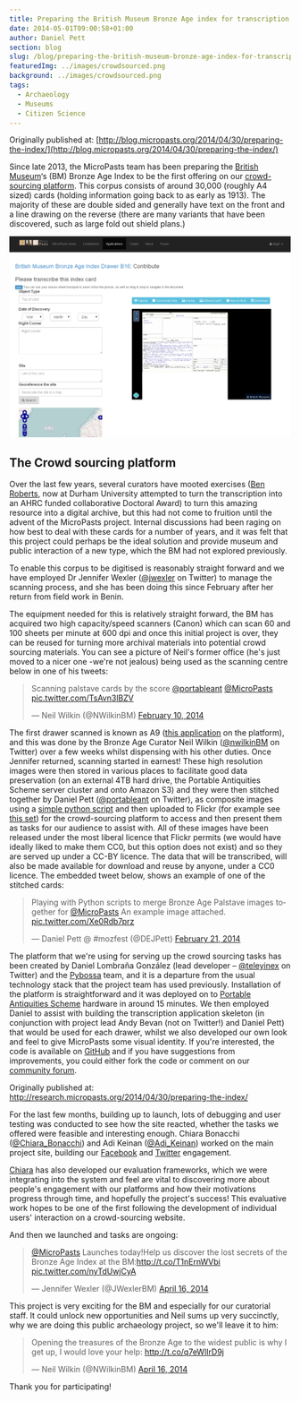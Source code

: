 ```yaml
---
title: Preparing the British Museum Bronze Age index for transcription
date: 2014-05-01T09:00:58+01:00
author: Daniel Pett
section: blog
slug: /blog/preparing-the-british-museum-bronze-age-index-for-transcription/
featuredImg: ../images/crowdsourced.png
background: ../images/crowdsourced.png
tags:
  - Archaeology
  - Museums
  - Citizen Science
---
```

Originally published at: [http://blog.micropasts.org/2014/04/30/preparing-the-index/](http://blog.micropasts.org/2014/04/30/preparing-the-index/)

Since late 2013, the MicroPasts team has been preparing the [British Museum](http://britishmuseum.org)&#8216;s (BM) Bronze Age Index to be the first offering on our [crowd-sourcing platform](http://crowdsourced.micropasts.org "The MicroPasts crowd sourcing platform"). This corpus consists of around 30,000 (roughly A4 sized) cards (holding information going back to as early as 1913).  The majority of these are double sided and generally have text on the front and a line drawing on the reverse (there are many variants that have been discovered, such as large fold out shield plans.)

![A screenshot of the crowdsourcing interface](../images/crowdsourced.png)

## The Crowd sourcing platform

Over the last few years, several curators have mooted exercises ([Ben Roberts](https://www.dur.ac.uk/archaeology/staff/?id=10573), now at Durham University attempted to turn the transcription into an AHRC funded collaborative Doctoral Award) to turn this amazing resource into a digital archive, but this had not come to fruition until the advent of the MicroPasts project. Internal discussions had been raging on how best to deal with these cards for a number of years, and it was felt that this project could perhaps be the ideal solution and provide museum and public interaction of a new type, which the BM had not explored previously.

To enable this corpus to be digitised is reasonably straight forward and we have employed Dr Jennifer Wexler ([@jwexler](https://twitter.com/JWexlerBM "jennifer on Twitter") on Twitter) to manage the scanning process, and she has been doing this since February after her return from field work in Benin.

The equipment needed for this is relatively straight forward, the BM has acquired two high capacity/speed scanners (Canon) which can scan 60 and 100 sheets per minute at 600 dpi and once this initial project is over, they can be reused for turning more archival materials into potential crowd sourcing materials. You can see a picture of Neil's former office (he's just moved to a nicer one -we're not jealous) being used as the scanning centre below in one of his tweets:

<blockquote class="twitter-tweet" data-lang="en"><p lang="en" dir="ltr">Scanning palstave cards by the score <a href="https://twitter.com/portableant?ref_src=twsrc%5Etfw">@portableant</a> <a href="https://twitter.com/MicroPasts?ref_src=twsrc%5Etfw">@MicroPasts</a> <a href="http://t.co/TsAvn3lBZV">pic.twitter.com/TsAvn3lBZV</a></p>&mdash; Neil Wilkin (@NWilkinBM) <a href="https://twitter.com/NWilkinBM/status/432912139213615104?ref_src=twsrc%5Etfw">February 10, 2014</a></blockquote>

The first drawer scanned is known as A9 ([this application](http://crowdsourced.micropasts.org/app/drawA9/ "Application A9") on the platform), and this was done by the Bronze Age Curator Neil Wilkin ([@nwilkinBM](https://twitter.com/NWilkinBM "neil on Twitter") on Twitter) over a few weeks whilst dispensing with his other duties. Once Jennifer returned, scanning started in earnest! These high resolution images were then stored in various places to facilitate good data preservation (on an external 4TB hard drive, the Portable Antiquities Scheme server cluster and onto Amazon S3) and they were then stitched together by Daniel Pett ([@portableant](http://twitter.com/portableant) on Twitter), as composite images using a [simple python script](https://github.com/findsorguk/MicroPasts-Scripts/blob/master/imageStitch.py "Github script for image stitching") and then uploaded to Flickr (for example see [this set](https://www.flickr.com/photos/micropasts/sets/72157641305131374/ "Flickr set")) for the crowd-sourcing platform to access and then present them as tasks for our audience to assist with. All of these images have been released under the most liberal licence that Flickr permits (we would have ideally liked to make them CC0, but this option does not exist) and so they are served up under a CC-BY licence. The data that will be transcribed, will also be made available for download and reuse by anyone, under a CC0 licence. The embedded tweet below, shows an example of one of the stitched cards:

<blockquote class="twitter-tweet" data-lang="en"><p lang="en" dir="ltr">Playing with Python scripts to merge Bronze Age Palstave images together for <a href="https://twitter.com/MicroPasts?ref_src=twsrc%5Etfw">@MicroPasts</a> An example image attached. <a href="http://t.co/Xe0Rdb7prz">pic.twitter.com/Xe0Rdb7prz</a></p>&mdash; Daniel Pett @ #mozfest (@DEJPett) <a href="https://twitter.com/DEJPett/status/436817767983890432?ref_src=twsrc%5Etfw">February 21, 2014</a></blockquote>
<script async src="https://platform.twitter.com/widgets.js" charset="utf-8"></script>

The platform that we're using for serving up the crowd sourcing tasks has been created by Daniel Lombraña González (lead developer &#8211; [@teleyinex](https://twitter.com/teleyinex "Daniel's twitter profile")  on Twitter) and the [Pybossa](http://pybossa.com "Pybossa site") team, and it is a departure from the usual technology stack that the project team has used previously. Installation of the platform is straightforward and it was deployed on to [Portable Antiquities Scheme](http://finds.org.uk) hardware in around 15 minutes. We then employed Daniel to assist with building the transcription application skeleton (in conjunction with project lead Andy Bevan (not on Twitter!) and Daniel Pett) that would be used for each drawer, whilst we also developed our own look and feel to give MicroPasts some visual identity. If you're interested, the code is available on [GitHub](http://github.com/findsorguk) and if you have suggestions from improvements, you could either fork the code or comment on our [community forum](http://community.micropasts,org).

Originally published at: http://research.micropasts.org/2014/04/30/preparing-the-index/

For the last few months, building up to launch, lots of debugging and user testing was conducted to see how the site reacted, whether the tasks we offered were feasible and interesting enough. Chiara Bonacchi ([@Chiara_Bonacchi](https://twitter.com/Chiara_Bonacchi)) and Adi Keinan ([@Adi_Keinan](https://twitter.com/Adi_Keinan)) worked on the main project site, building our [Facebook](http://facebook.com/micropasts) and [Twitter](http://twitter.com/micropasts) engagement.

[Chiara](http://www.ucl.ac.uk/archaeology/people/staff/bonacchi) has also developed our evaluation frameworks, which we were integrating into the system and feel are vital to discovering more about people's engagement with our platforms and how their motivations progress through time, and hopefully the project's success! This evaluative work hopes to be one of the first following the development of individual users' interaction on a crowd-sourcing website.

And then we launched and tasks are ongoing:

<blockquote class="twitter-tweet" data-width="500" data-dnt="true">
  <p lang="en" dir="ltr">
    <a href="https://twitter.com/MicroPasts?ref_src=twsrc%5Etfw">@MicroPasts</a> Launches today!Help us discover the lost secrets of the Bronze Age Index at the BM:<a href="http://t.co/T1nErnWVbi">http://t.co/T1nErnWVbi</a> <a href="http://t.co/nyTdUwjCyA">pic.twitter.com/nyTdUwjCyA</a>
  </p>
  <p>
    &mdash; Jennifer Wexler (@JWexlerBM) <a href="https://twitter.com/JWexlerBM/status/456467924920721408?ref_src=twsrc%5Etfw">April 16, 2014</a>
  </p>
</blockquote>



This project is very exciting for the BM and especially for our curatorial staff. It could unlock new opportunities and Neil sums up very succinctly, why we are doing this public archaeology project, so we'll leave it to him:

<blockquote class="twitter-tweet" data-width="500" data-dnt="true">
  <p lang="en" dir="ltr">
    Opening the treasures of the Bronze Age to the widest public is why I get up, I would love your help: <a href="http://t.co/q7eWlIrD9j">http://t.co/q7eWlIrD9j</a>
  </p>
  <p>
    &mdash; Neil Wilkin (@NWilkinBM) <a href="https://twitter.com/NWilkinBM/status/456421634237140992?ref_src=twsrc%5Etfw">April 16, 2014</a>
  </p>
</blockquote>

Thank you for participating!
